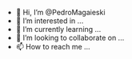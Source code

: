 - 👋 Hi, I’m @PedroMagaieski
- 👀 I’m interested in ...
- 🌱 I’m currently learning ...
- 💞️ I’m looking to collaborate on ...
- 📫 How to reach me ...

<!---
PedroMagaieski/PedroMagaieski is a ✨ special ✨ repository because its `README.md` (this file) appears on your GitHub profile.
You can click the Preview link to take a look at your changes.
--->
<div style="display: inline_block"><br>
   <i class="devicon-vscode-plain"></i>
</div>

##
